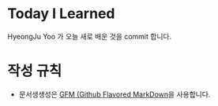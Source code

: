 # Today I Learned
HyeongJu Yoo 가 오늘 새로 배운 것을 commit 합니다.
# 작성 규칙
- 문서생생성은 [GFM (Github Flavored MarkDown](https://help.github.com/categories/writing-on-github/)을 사용합니다.
